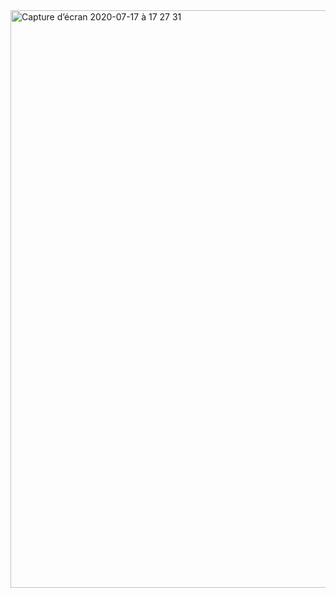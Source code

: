 <img width="924" alt="Capture d’écran 2020-07-17 à 17 27 31" src="https://user-images.githubusercontent.com/28787740/87803565-eef30980-c852-11ea-81e4-94446c3d158c.png">
